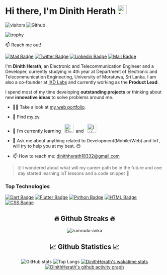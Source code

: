 # Hi there, I'm **Dinith Herath** <img src="https://user-images.githubusercontent.com/1303154/88677602-1635ba80-d120-11ea-84d8-d263ba5fc3c0.gif" width="28px" alt="hi"> 

![visitors](https://visitor-badge.laobi.icu/badge?page_id=DinithHerath) ![Github](https://img.shields.io/github/followers/dinithherath?label=Follow&style=social)

![trophy](https://github-profile-trophy.vercel.app/?username=dinithherath&row=1&column=8&margin-w=15)

:mailbox: Reach me out!

[![Mail Badge](https://img.shields.io/badge/-dinithherath18332-c0392b?style=flat&labelColor=c0392b&logo=gmail&logoColor=white)](mailto:dinithherath18332@gmail.com) [![Twitter Badge](https://img.shields.io/badge/-@dinith__herath-1ca0f1?style=flat&labelColor=1ca0f1&logo=twitter&logoColor=white&link=https://twitter.com/dinith_herath)](https://twitter.com/dinithherath) [![Linkedin Badge](https://img.shields.io/badge/-DinithHerath-0e76a8?style=flat&labelColor=0e76a8&logo=linkedin&logoColor=white)](https://www.linkedin.com/in/dinith-herath-65a761168) [![Mail Badge](https://img.shields.io/badge/-@dini__herath-e84393?style=flat&labelColor=e84393&logo=instagram&logoColor=white)](https://www.instagram.com/dini_herath/) 

I'm **Dinith Herath**, an Electronic and Telecommunication Engineer and a Developer, currently studying in 4th year at Department of Electronic and Telecommunication Engineering, University of Moratuwa, Sri Lanka. I am also a co-founder at [iXD Labs](https://ixdlabs.lk) and currently working as the **Product Lead**. 

I spend most of my time developing **outstanding projects** or thinking about new **innovative ideas** to solve problems around me.

- 👨‍🎓 Take a look at [my web portfolio](https://dinithherath.github.io).
- 🎉 Find [my cv](https://dinithherath.github.io/CV_Dinith_Herath.pdf).
- 🚀 I’m currently learning &nbsp;
<img src="https://user-images.githubusercontent.com/41161459/143691939-138c27b5-f862-430d-85be-8f3b795a56f0.png" height="28px" alt="Flutter"> &nbsp;and  &nbsp; <img src="https://www.bluetooth.com/wp-content/themes/bluetooth/images/logos/bluetooth-logo-color-black.svg" height="28px" alt="IoT">
  
- 💬 Ask me about anything related to Development(Mobile/Web) and IoT, will try to help you at my best. 😊
- 📫 How to reach me: dinithherath18332@gmail.com

> 🙄 I wondered about what will my career path be in the future and one day started learning IoT lessons and a code snippet 👣

### Top Technologies 

[![Dart Badge](https://img.shields.io/badge/-Dart-61DBFB?style=for-the-badge&labelColor=black&logo=dart&logoColor=61DBFB)](#) [![Flutter Badge](https://img.shields.io/badge/-Flutter-F0DB4F?style=for-the-badge&labelColor=black&logo=flutter&logoColor=F0DB4F)](#) [![Python Badge](https://img.shields.io/badge/-Python-007acc?style=for-the-badge&labelColor=black&logo=python&logoColor=007acc)](#) [![HTML Badge](https://img.shields.io/badge/-HTML-3C873A?style=for-the-badge&labelColor=black&logo=html5&logoColor=3C873A)](#) [![CSS Badge](https://img.shields.io/badge/-CSS3-e535ab?style=for-the-badge&labelColor=black&logo=css3&logoColor=e535ab)](#)

<h2 align="center">🔥 Github Streaks 🔥</h2>
<div align=center>
  <img align="center" src="http://github-readme-streak-stats.herokuapp.com?user=dinithherath&theme=merko&hide_border=true" alt="zumrudu-anka"
</div>

## 📈 Github Statistics 📈
![GitHub stats](https://github-readme-stats.dinithherath.vercel.app/api?username=dinithherath&count_private=true&count_private=true) ![Top Langs](https://github-readme-stats.dinithherath.vercel.app/api/top-langs/?username=dinithherath)
[![DinithHerath's wakatime stats](https://github-readme-stats.dinithherath.vercel.app/api/wakatime?username=dinithherath&v=2)](https://github.com/anuraghazra/github-readme-stats)
[![DInithHerath's github activity graph](https://activity-graph.herokuapp.com/graph?username=DinithHerath&theme=chartreuse-dark&hide_border=true)](https://github.com/ashutosh00710/github-readme-activity-graph)

